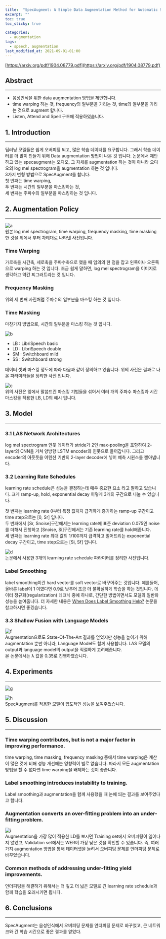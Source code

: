 ```yaml
---
title:  "SpecAugment: A Simple Data Augmentation Method for Automatic Speech Recognition"
excerpt: ""
toc: true
toc_sticky: true

categories:
  - augmentation
tags:
  - speech, augmentation
last_modified_at: 2021-09-01-01:00
---
```

  
[https://arxiv.org/pdf/1904.08779.pdf](https://arxiv.org/pdf/1904.08779.pdf)  


## Abstract
---
- 음성인식을 위한 data augmentation 방법을 제안합니다.
- time warping 하는 것, frequency의 일부분을 가리는 것, time의 일부분을 가리는 것으로 augment 합니다.
- Listen, Attend and Spell 구조에 적용하였습니다.

## 1. Introduction
---
딥러닝 모델들은 쉽게 오버피팅 되고, 많은 학습 데이터를 요구합니다.
그래서 학습 데이터를 더 많이 만들기 위해 Data augmentation 방법이 나온 것 입니다.
논문에서 제안하고 있는 specaugment는 오디오, 그 자체를 augmentation 하는 것이 아니라
오디오의 log mel spectrogram을 augmentation 하는 것 입니다.    
3가지 변형 방법으로 SpecAugment를 합니다.  
첫 번째는 time warping,    
두 번째는 시간의 일부분을 마스킹하는 것,    
세 번째는 주파수의 일부분을 마스킹하는 것 입니다.    


## 2. Augmentation Policy
---
![a](https://user-images.githubusercontent.com/54731898/105640015-fdd00e00-5ebe-11eb-865a-698b3e1bffa7.PNG)  
원본 log mel spectrogram, time warping, frequency masking, time masking 한 것을 위에서 부터
차례대로 나타낸 사진입니다.  
### Time Warping
가로축을 시간축, 세로축을 주파수축으로 했을 때 임의의 한 점을 잡고 왼쪽이나 오른쪽으로 warping 하는 것 입니다.
조금 쉽게 말하면, log mel spectrogram을 이미지로 생각하고 약간 찌그러트리는 것 입니다.

### Frequency Masking
위의 세 번째 사진처럼 주파수의 일부분을 마스킹 하는 것 입니다.

### Time Masking
마찬가지 방법으로, 시간의 일부분을 마스킹 하는 것 입니다.

![b](https://user-images.githubusercontent.com/54731898/105640017-00326800-5ebf-11eb-91f3-74bdde4e3c14.PNG)  
- LB : LibriSpeech basic
- LD : LibriSpeech double
- SM : Switchboard mild
- SS : Switchboard strong
 
데이터 셋과 마스킹 정도에 따라 다음과 같이 정의하고 있습니다. 
위의 사진은 결과로 나온 파라미터들을 정리한 사진 입니다.

![c](https://user-images.githubusercontent.com/54731898/105640019-00cafe80-5ebf-11eb-97de-a0558826cd23.PNG)  
위의 사진은 앞에서 말씀드린 마스킹 기법들을 섞어서 여러 개의 주파수 마스킹과 시간 마스킹을 적용한 LB, LD의 예시 입니다.  


## 3. Model
---
### 3.1 LAS Network Architectures
log mel spectrogram 인풋 데이터가 stride가 2인 max-pooling을 포함하여 2-layer의 CNN을 거쳐 양방향 LSTM encoder의 인풋으로 들어갑니다. 
그리고 encoder의 아웃풋을 어텐션 기반의 2-layer decoder에 넣어 예측 시퀀스를 뽑아냅니다. 

### 3.2 Learning Rate Schedules
learning rate schedule은 성능을 결정하는데 매우 중요한 요소 라고 말하고 있습니다. 
크게 ramp-up, hold, exponential decay 이렇게 3개의 구간으로 나눌 수 있습니다.  

첫 번째는 learning rate 0부터 특정 값까지 급격하게 증가하는 ramp-up 구간이고 time step으로는 [0, Sr] 입니다.  
두 번째에서 [Sr, Snoise]구간에서는 learning rate에 표준 deviation 0.075인 noise를 더해서 진행하고 [Snoise, Si]구간에서는 기존 learning rate를 hold해줍니다.  
세 번째는 learning rate 최대 값의 1/100까지 급격하고 떨어뜨리는 exponential decay 구간이고, time step으로는 [Si, Sf] 입니다.  

![d](https://user-images.githubusercontent.com/54731898/105640020-01fc2b80-5ebf-11eb-9b5f-2d003ec1b2bb.PNG)  
논문에서 사용한 3개의 learning rate schedule 파라미터를 정리한 사진입니다.

### Label Smoothing
label smoothing이란 hard vector를 soft vector로 바꾸어주는 것입니다. 예를들어, 올바른 label이 1 이였다면 0.9로 낮추어 조금 더 불확실하게 학습을 하는 것입니다.
데이터 정규화(regularization) 테크닉 중에 하나로, 간단한 방법이면서도 모델의 일반화 성능을 높여줍니다.
더 자세한 내용은 [When Does Label Smoothing Help?](https://arxiv.org/pdf/1906.02629.pdf) 논문을 참고하시면 좋겠습니다.


### 3.3 Shallow Fusion with Language Models
![f](https://user-images.githubusercontent.com/54731898/105640034-20fabd80-5ebf-11eb-85a5-0bf4428cb13b.PNG)  
Augmentation으로도 State-Of-The-Art 결과를 얻었지만 성능을 높이기 위해 augmentation 뿐만 아니라, Language Model도 함께 사용합니다.
LAS 모델의 output과 language model의 output을 적절하게 고려해줍니다.  
본 논문에서는 λ 값을 0.35로 진행하였습니다.  

## 4. Experiments
---
![g](https://user-images.githubusercontent.com/54731898/105640036-22c48100-5ebf-11eb-946d-4cf1220416a5.PNG)  

![h](https://user-images.githubusercontent.com/54731898/105640037-23f5ae00-5ebf-11eb-8833-1f1ed279b8cf.PNG)  
SpecAugment를 적용한 모델이 압도적인 성능을 보여주었습니다.


## 5. Discussion
---
### Time warping contributes, but is not a major factor in improving performance.
time warping, time masking, frequency masking 중에서 time warping은 계산이 많은 것에 비해 성능 개선에는 영향력이 별로 없습니다. 따라서 모든 augmentation 방법을 할 수 없다면 time warping을 배제하는 것이 좋습니다.

### Label smoothing introduces instability to training.
Label smoothing과 augmentation을 함께 사용했을 때 눈에 띄는 결과를 보여주었다고 합니다.

### Augmentation converts an over-fitting problem into an under-fitting problem.
![i](https://user-images.githubusercontent.com/54731898/105640038-2526db00-5ebf-11eb-89df-80f4e4707531.PNG)  
Augmentation을 가장 많이 적용한 LD를 보시면 Training set에서 오버피팅이 일어나지 않았고, Validation set에서는 WER이 가장 낮은 것을 확인할 수 있습니다. 즉, 여러가지 augmentation 방법을 통해 데이터셋을 늘려서 오버피팅 문제를 언더피팅 문제로 바꾸었습니다.   

### Common methods of addressing under-fitting yield improvements.
언더피팅을 해결하기 위해서는 더 깊고 더 넓은 모델로 긴 learning rate schedule과 함께 학습을 오래시키면 됩니다.

## 6. Conclusions
---
SpecAugment는 음성인식에서 오버피팅 문제를 언더피팅 문제로 바꾸었고, 
큰 네트워크와 긴 학습 시간으로 좋은 결과를 얻었다.


